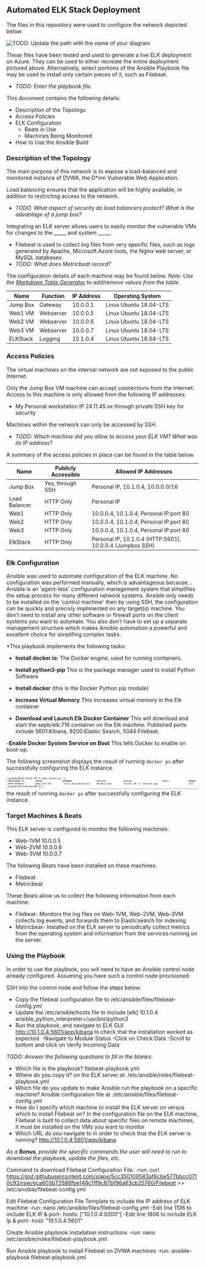 ## Automated ELK Stack Deployment

The files in this repository were used to configure the network depicted below.

![TODO: Update the path with the name of your diagram](Images/diagram_filename.png)

These files have been tested and used to generate a live ELK deployment on Azure. They can be used to either recreate the entire deployment pictured above. Alternatively, select portions of the Ansible Playbook file may be used to install only certain pieces of it, such as Filebeat.

  - _TODO: Enter the playbook file._

This document contains the following details:
- Description of the Topologu
- Access Policies
- ELK Configuration
  - Beats in Use
  - Machines Being Monitored
- How to Use the Ansible Build


### Description of the Topology

The main purpose of this network is to expose a load-balanced and monitored instance of DVWA, the D*mn Vulnerable Web Application.

Load balancing ensures that the application will be highly available, in addition to restricting access to the network.
- _TODO: What aspect of security do load balancers protect? What is the advantage of a jump box?_

Integrating an ELK server allows users to easily monitor the vulnerable VMs for changes to the _____ and system _____.
- Filebeat is used to collect log files from very specific files, such as logs generated by Apache, Microsoft Azure tools, the Nginx web server, or MySQL databases.
- _TODO: What does Metricbeat record?_

The configuration details of each machine may be found below.
_Note: Use the [Markdown Table Generator](http://www.tablesgenerator.com/markdown_tables) to add/remove values from the table_.

| Name     | Function | IP Address |    Operating System     |
|----------|----------|------------|-------------------------|
| Jump Box | Gateway  | 10.0.0.1   | Linux Ubuntu 18.04-LTS  |
| Web1 VM  |Webserver | 10.0.0.5   | Linux Ubuntu 18.04-LTS  |
| Web2 VM  |Webserver | 10.0.0.6   | Linux Ubuntu 18.04-LTS  |
| Web3 VM  |Webserver | 10.0.0.7   | Linux Ubuntu 18.04-LTS  |
| ELKStack |Logging   | 10.1.0.4   | Linux Ubuntu 18.04-LTS  |

### Access Policies

The virtual machines on the internal network are not exposed to the public Internet. 

Only the Jump Box VM machine can accept connections from the Internet. Access to this machine is only allowed from the following IP addresses:
- My Personal workstation IP 24.11.45.xx through private SSH key for security

Machines within the network can only be accessed by SSH.
- _TODO: Which machine did you allow to access your ELK VM? What was its IP address?_

A summary of the access policies in place can be found in the table below.

| Name          | Publicly Accessible |    Allowed IP Addresses                                   |
|---------------|---------------------|-----------------------------------------------------------|
| Jump Box      | Yes, through SSH    | Personal IP, 10.1.0.4, 10.0.0.0/16                        |
| Load Balancer | HTTP Only           | Personal IP                                               |
| Web1          | HTTP Only           | 10.0.0.4, 10.1.0.4,  Personal IP:port 80                  |
| Web2          | HTTP Only           | 10.0.0.4, 10.1.0.4,  Personal IP:port 80                  |
| Web3          | HTTP Only           | 10.0.0.4, 10.1.0.4,  Personal IP:port 80                  |
| ElkStack      | HTTP Only           | Personal IP, 10.1.0.4 (HTTP:5601), 10.0.0.4 (Jumpbox SSH) |

### Elk Configuration

Ansible was used to automate configuration of the ELK machine. No configuration was performed manually, which is advantageous because...
Ansible is an 'agent-less' configuration management system that simplifies the setup process for many different network systems. Ansible only needs to be installed on the 'control machine' then by using SSH, the configuration can be quickly and precisly implimented on any target(s) machine. You don’t need to install any other software or firewall ports on the client systems you want to automate. You also don’t have to set up a separate management structure which makes Ansible automation a powerful and excellent choice for simplifing complex tasks.

*This playbook implements the following tasks:

- **Install docker.io**: The Docker engine, used for running containers.

- **Install python3-pip** This is the package manager used to install Python Software

- **Install docker** (this is the Docker Python pip module)

- **Increase Virtual Memory** This increases virtual memory in the Elk container

- **Download and Launch Elk Docker Container** This will download and start the sepb/elk:716 container on the Elk machine. Published ports include 5601:Kibana, 9200:Elastic Search, 5044:Filebeat.

-**Enable Docker System Service on Boot** This tells Docker to enable on boot-up.




The following screenshot displays the result of running `docker ps` after successfully configuring the ELK instance.

![The following screenshot displays](ELK-Stack-Project/ELK-vm-docker-ps.png) the result of running `docker ps` after successfully configuring the ELK instance.

### Target Machines & Beats
This ELK server is configured to monitor the following machines:
- Web-1VM 10.0.0.5 
- Web-2VM 10.0.0.6 
- Web-3VM 10.0.0.7

The following Beats have been installed on these machines:
- Filebeat
- Metricbeat

These Beats allow us to collect the following information from each machine:
- Filebeat- Monitors the log files on Web-1VM, Web-2VM, Web-3VM collects log events, and forwards them to Elasticsearch for indexing
- Metricbeat- Installed on the ELK server to periodically collect metrics from the operating system and information from the services running on the server.

### Using the Playbook
In order to use the playbook, you will need to have an Ansible control node already configured. Assuming you have such a control node provisioned: 

SSH into the control node and follow the steps below:
- Copy the filebeat configuration file to /etc/ansible/files/filebeat-config.yml 
- Update the /etc/ansible/hosts file to include [elk] 10.1.0.4 ansible_python_interpreter=/usr/bin/python3
- Run the playbook, and navigate to ELK GUI http://10.1.0.4:5601/app/kibana to check that the installation worked as expected. 
   -Navigate to Module Status
   -Click on Check Data
   -Scroll to bottom and click on Verify Incoming Data

_TODO: Answer the following questions to fill in the blanks:_
- Which file is the playbook? filebeat-playbook.yml 
- Where do you copy it? on the ELK server at: /etc/ansible/roles/filebeat-playbook.yml
- Which file do you update to make Ansible run the playbook on a specific machine? Ansible configuration file at :/etc/ansible/files/filebeat-config.yml 
- How do I specify which machine to install the ELK server on versus which to install Filebeat on? In the configuration file on the ELK machine, Filebeat is built to collect data about specific files on remote machines, it must be installed on the VMs you want to monitor   
- Which URL do you navigate to in order to check that the ELK server is running? http://10.1.0.4:5601/app/kibana

_As a **Bonus**, provide the specific commands the user will need to run to download the playbook, update the files, etc._

Command to download Filebeat Configuration File:
-run: curl https://gist.githubusercontent.com/slape/5cc350109583af6cbe577bbcc0710c93/raw/eca603b72586fbe148c11f9c87bf96a63cb25760/Filebeat >> /etc/ansible/filebeat-config.yml

Edit Filebeat Configuration File Template to include the IP address of ELK machine 
-run: nano /etc/ansible/files/filebeat-config.yml
   -Edit line 1106 to include ELK IP & port- hosts: ["10.1.0.4:9200"]
   -Edit line 1806 to include ELK Ip & port- host: "10.1.0.4:5601"

Create Ansible playbook installation instructions
-run: nano /etc/ansible/roles/filebeat-playbook.yml

Run Ansible playbook to install Filebeat on DVWA machines
-run: ansible-playbook filebeat-playbook.yml
